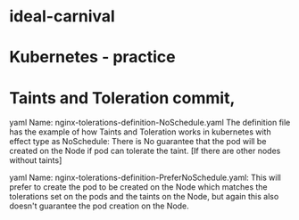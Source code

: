 # ideal-carnival
# Kubernetes - practice
# Taints and Toleration commit, 
yaml Name: nginx-tolerations-definition-NoSchedule.yaml 
The definition file has the example of how Taints and Toleration works in kubernetes with effect type as NoSchedule: There is No guarantee that the pod will be created on the Node if pod can tolerate the taint. [If there are other nodes without taints] 

yaml Name:  nginx-tolerations-definition-PreferNoSchedule.yaml:
This will prefer to create the pod to be created on the Node which matches the tolerations set on the pods and the taints on the Node, but again this also doesn't guarantee the pod creation on the Node.
